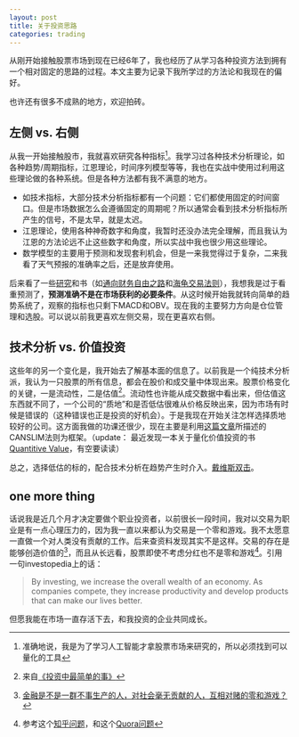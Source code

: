 ```yaml
---
layout: post
title: 关于投资思路
categories: trading
---
```


从刚开始接触股票市场到现在已经6年了，我也经历了从学习各种投资方法到拥有一个相对固定的思路的过程。本文主要为记录下我所学过的方法论和我现在的偏好。

也许还有很多不成熟的地方，欢迎拍砖。

## 左侧 vs. 右侧

从我一开始接触股市，我就喜欢研究各种指标[^1]。我学习过各种技术分析理论，如各种趋势/周期指标，江恩理论，时间序列模型等等，我也在实战中使用过利用这些理论做的各种系统。但是各种方法都有我不满意的地方。

* 如技术指标，大部分技术分析指标都有一个问题：它们都使用固定的时间窗口。但是市场数据怎么会遵循固定的周期呢？所以通常会看到技术分析指标所产生的信号，不是太早，就是太迟。
* 江恩理论，使用各种神奇数字和角度，我暂时还没办法完全理解，而且我认为江恩的方法论远不止这些数字和角度，所以实战中我也很少用这些理论。
* 数学模型的主要用于预测和发现套利机会，但是一来我觉得过于复杂，二来我看了天气预报的准确率之后，还是放弃使用。

后来看了一些[研究](http://wallstreetcn.com/node/94974)和书（如[通向财务自由之路](http://book.douban.com/subject/2382899/)和[海龟交易法则](http://wiki.mbalib.com/wiki/%E6%B5%B7%E9%BE%9F%E4%BA%A4%E6%98%93%E6%B3%95)），我想我是过于看重预测了，**预测准确不是在市场获利的必要条件**。从这时候开始我就转向简单的趋势系统了，观察的指标也只剩下MACD和OBV。现在我的主要努力方向是仓位管理和选股。可以说以前我更喜欢左侧交易，现在更喜欢右侧。

## 技术分析 vs. 价值投资

这些年的另一个变化是，我开始去了解基本面的信息了。以前我是一个纯技术分析派，我认为一只股票的所有信息，都会在股价和成交量中体现出来。股票价格变化的关键，一是流动性，二是估值[^2]。流动性也许能从成交数据中看出来，但估值这东西就不同了，一个公司的“质地”和是否低估很难从价格反映出来，因为市场有时候是错误的（这种错误也正是投资的好机会）。于是我现在开始关注怎样选择质地较好的公司。这方面我做的功课还很少，现在主要是利用[这篇文章](http://blog.sina.com.cn/s/blog_4c6a80960102egud.html)所描述的CANSLIM法则为框架。（update： 最近发现一本关于量化价值投资的书[Quantitive Value](https://www.quantopian.com/posts/acquirers-multiple-based-on-deep-value-number-fundamentals?utm_source=All+Active+Members&utm_campaign=d5e5d08663-15-03-03-new+users-+offerExpirationLastOne&utm_medium=email&utm_term=0_7cca55778a-d5e5d08663-98356081)，有空要读读）

总之，选择低估的标的，配合技术分析在趋势产生时介入。[戴维斯双击](http://wiki.mbalib.com/wiki/%E6%88%B4%E7%BB%B4%E6%96%AF%E5%8F%8C%E6%9D%80%E6%95%88%E5%BA%94)。

## one more thing

话说我是近几个月才决定要做个职业投资者，以前很长一段时间，我对以交易为职业是有一点心理压力的，因为我一直以来都认为交易是一个零和游戏。我不太愿意一直做一个对人类没有贡献的工作。后来查资料发现其实不是这样。交易的存在是能够创造价值的[^zhihu1]，而且从长远看，股票即使不考虑分红也不是零和游戏[^zhihu2]。引用一句investopedia上的话：

> By investing, we increase the overall wealth of an economy. As companies compete, they increase productivity and develop products that can make our lives better.

但愿我能在市场一直存活下去，和我投资的企业共同成长。

[^1]: 准确地说，我是为了学习人工智能才拿股票市场来研究的，所以必须找到可以量化的工具
[^2]: 来自[《投资中最简单的事》](http://book.douban.com/subject/26163553/)
[^zhihu1]: [金融是不是一群不事生产的人，对社会毫无贡献的人，互相对赌的零和游戏？](http://zhuanlan.zhihu.com/wontfallinyourlap/19960266)
[^zhihu2]: 参考这个[知乎问题](http://zhi.hu/Qcjf)，和这个[Quora问题](https://www.quora.com/Is-capitalism-a-zero-sum-game)
        



